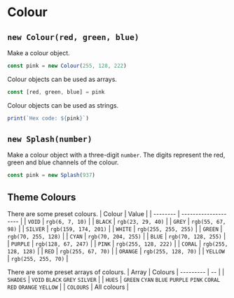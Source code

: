 # Colour

## `new Colour(red, green, blue)`
Make a colour object.
```javascript
const pink = new Colour(255, 128, 222)
```

Colour objects can be used as arrays.
```javascript
const [red, green, blue] = pink
```

Colour objects can be used as strings.
```javascript
print(`Hex code: ${pink}`)
```

## `new Splash(number)`
Make a colour object with a three-digit `number`. The digits represent the red, green and blue channels of the colour.
```javascript
const pink = new Splash(937)
```

## Theme Colours
There are some preset colours. 
| Colour   | Value                |
| -------- | -------------------- |
| `VOID`   | `rgb(6, 7, 10)`      |
| `BLACK`  | `rgb(23, 29, 40)`    |
| `GREY`   | `rgb(55, 67, 98)`    |
| `SILVER` | `rgb(159, 174, 201)` |
| `WHITE`  | `rgb(255, 255, 255)` |
| `GREEN`  | `rgb(70, 255, 128)`  |
| `CYAN`   | `rgb(70, 204, 255)`  |
| `BLUE`   | `rgb(70, 128, 255)`  |
| `PURPLE` | `rgb(128, 67, 247)`  |
| `PINK`   | `rgb(255, 128, 222)` |
| `CORAL`  | `rgb(255, 128, 128)` |
| `RED`    | `rgb(255, 67, 70)`   |
| `ORANGE` | `rgb(255, 128, 70)`  |
| `YELLOW` | `rgb(255, 255, 70)`  |

There are some preset arrays of colours.
| Array     | Colours
| --------- | -- |
| `SHADES`  | `VOID` `BLACK` `GREY` `SILVER` |
| `HUES`    | `GREEN` `CYAN` `BLUE` `PURPLE` `PINK` `CORAL` `RED` `ORANGE` `YELLOW`  |
| `COLOURS` | All colours |